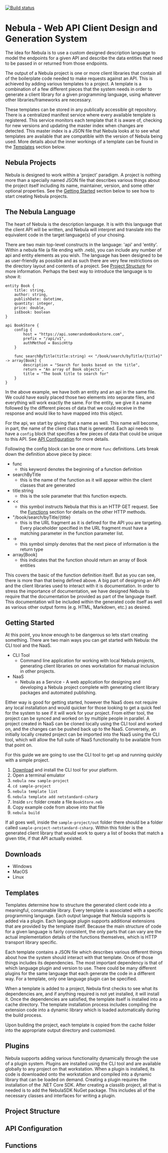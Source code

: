 [![Build status](https://ci.appveyor.com/api/projects/status/v1mttld1coaxortg/branch/develop?svg=true)](https://ci.appveyor.com/project/JasonMiesionczek/nebula/branch/develop)

Nebula - Web API Client Design and Generation System
====================================================
The idea for Nebula is to use a custom designed description language to model the endpoints for a given API and describe the data entities that need to be passed in or returned from those endpoints. 

The output of a Nebula project is one or more client libraries that contain all of the boilerplate code needed to make requests against an API. This is achieved by adding various templates to a project. A template is a combination of a few different pieces that the system needs in order to generate a client library for a given programming language, using whatever other libraries/frameworks are necessary.

These templates can be stored in any publically accessible git repository. There is a centralized manifest service where every available template is registered. This service monitors each template that it is aware of, checking for new versions and updating the master index when changes are detected. This master index is a JSON file that Nebula looks at to see what templates are available that are compatible with the version of Nebula being used. More details about the inner workings of a template can be found in the [Templates](#templates) section below.

Nebula Projects
---------------
Nebula is designed to work within a 'project' paradigm. A project is nothing more than a specially named JSON file that describes various things about the project itself including its name, maintainer, version, and some other optional properties. See the [Getting Started](#getting-started) section below to see how to start creating Nebula projects.

The Nebula Language
-------------------
The heart of Nebula is the description language. It is with this language that the client API will be written, and Nebula will interpret and translate into the equivalent code in the target language(s) of your chosing.

There are two main top-level constructs in the language: 'api' and 'entity'. Within a nebula file (a file ending with .neb), you can include any number of api and entity elements as you wish. The language has been designed to be as user-friendly as possible and as such there are very few restrictions on the directory layout and contents of a project. See [Project Structure](#project-structure) for more information. Perhaps the best way to introduce the language is to show it:

```
entity Book {
    title: string,
    author: string,
    publishDate: datetime,
    quantity: integer,
    price: double,
    isEbook: boolean
}

api BookStore {
    config {
        host = "https://api.somerandombookstore.com",
        prefix = "/api/v1",
        authMethod = BasicHttp
    }

    func searchByTitle(title:string) << "/book/search/byTitle/{title}" -> array[Book] {
        description = "Search for books based on the title",
        return = "An array of Book objects",
        title = "The book title to search for"
    }
}
```

In the above example, we have both an entity and an api in the same file. We could have easily placed those two elements into separate files, and everything will work exactly the same. For the entity, we give it a name followed
by the different pieces of data that we could receive in the response and would like to have mapped into this object.

For the api, we start by giving that a name as well. This name will become, in part, the name of the client class that is generated. Each api needs to have a `config` block that specifies a few pieces of data that could be unique to this API. See [API Configuration](#api-configuration) for more details.

Following the config block can be one or more `func` definitions. Lets break down the definition above piece by piece:

* func
    * this keyword denotes the beginning of a function definition
* searchByTitle
    * this is the name of the function as it will appear within the client classes that are generated
* title:string
    * this is the sole parameter that this function expects.
* <<
    * this symbol instructs Nebula that this is an HTTP GET request. See the [Functions](#functions) section for details on the other HTTP methods.
* "/book/search/byTitle/{title}
    * this is the URL fragment as it is defined for the API you are targeting. Every placeholder specified in the URL fragment must have a matching parameter in the function parameter list.
* ->
    * this symbol simply denotes that the next piece of information is the return type
* array[Book]
    * this indicates that the function should return an array of Book entities

This covers the basic of the function definition itself. But as you can see, there is more than that being defined above. A big part of designing an API and the client libraries used to interact with it is documentation. In order to 
stress the importance of documentation, we have designed Nebula to require that the documentation be provided as part of the language itself. This documentation will be included within the generated code itself as well as various other output forms (e.g. HTML, Markdown, etc.) as desired. 

## Getting Started

At this point, you know enough to be dangerous so lets start creating something. There are two main ways you can get started with Nebula: the CLI tool and the NaaS. 

* CLI Tool
    * Command line application for working with local Nebula projects, generating client libraries on ones workstation for manual inclusion in other projects.
* NaaS
    * Nebula as a Service - A web application for designing and developing a Nebula project complete with generating client library packages and automated publishing.

Either way is good for getting started, however the NaaS does not require any local installation and would quicker for those looking to get a quick feel for the system to see if it will work for your project. From either tool, the project can be synced and worked on by multiple people in parallel. A project created in NaaS can be cloned locally using the CLI tool and worked on, and the changes can be pushed back up to the NaaS. Conversely, an initially locally created project can be imported into the NaaS using the CLI tool, which will allow the full suite of NaaS functionality to be available from that point on.

For this guide we are going to use the CLI tool to get up and running quickly with a simple project.

1. [Download](#downloads) and install the CLI tool for your platform.
2. Open a terminal emulator
3. `nebula new sample-project`
4. `cd sample-project`
5. `nebula template list`
6. `nebula template add netstandard-csharp`
7. Inside `src` folder create a file `BookStore.neb`
8. Copy example code from above into that file
9. `nebula build`

If all goes well, inside the `sample-project/out` folder there should be a folder called `sample-project-netstandard-csharp`. Within this folder is the generated client library that would work to query a list of books that match a given title, if that API actually existed. 

## Downloads

* Windows
* MacOS
* Linux

## Templates

Templates determine how to structure the generated client code into a meaningful, consumable library. Every template is associated with a specific programming language. Each output language that Nebula supports is added via a plugin. Each language plugin supports additional extensions that are provided by the template itself. Because the main structure of code for a given language is fairly consistent, the only parts that can vary are the actual implementation details of the functions themselves, which is HTTP transport library specific. 

Each template contains a JSON file which describes various different things about how the system should interact with that template. Once of those things includes its dependencies. The most important dependency is that of which language plugin and version to use. There could be many different plugins for the same language that each generate the code in a different way. For a template, only one language plugin can be specified.

When a template is added to a project, Nebula first checks to see what its dependencies are, and if anything required is not yet installed, it will install it. Once the dependencies are satisfied, the template itself is installed into a cache directory. The template installation process includes compiling the extension code into a dynamic library which is loaded automatically during the build process.

Upon building the project, each template is copied from the cache folder into the appropriate output directory and customized. 

## Plugins

Nebula supports adding various functionality dynamically through the use of a plugin system. Plugins are installed using the CLI tool and are available globally to any project on that workstation. When a plugin is installed, its code is downloaded onto the workstation and compiled into a dynamic library that can be loaded on demand. Creating a plugin requires the installation of the .NET Core SDK. After creating a classlib project, all that is needed is to add the NebulaSDK NuGet package. This includes all of the necessary classes and interfaces for writing a plugin.

## Project Structure

## API Configuration

## Functions